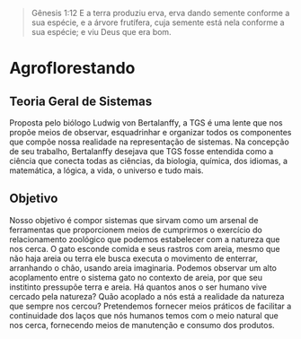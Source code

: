 > Gênesis 1:12
> E a terra produziu erva, erva dando semente conforme a sua espécie, e a árvore frutífera, cuja semente está nela conforme a sua espécie; e viu Deus que era bom. 

# Agroflorestando

## Teoria Geral de Sistemas
Proposta pelo biólogo Ludwig von Bertalanffy, a TGS é uma lente que nos propõe meios de observar, esquadrinhar e organizar todos os componentes que compõe nossa realidade na representação de sistemas. Na concepção de seu trabalho, Bertalanffy desejava que TGS fosse entendida como a ciência que conecta todas as ciências, da biologia, química, dos idiomas, a matemática, a lógica, a vida, o universo e tudo mais.

## Objetivo
Nosso objetivo é compor sistemas que sirvam como um arsenal de ferramentas que proporcionem meios de cumprirmos o exercício do relacionamento zoológico que podemos estabelecer com a natureza que nos cerca. O gato esconde comida e seus rastros com areia, mesmo que não haja areia ou terra ele busca executa o movimento de enterrar, arranhando o chão, usando areia imaginaria. Podemos observar um alto acoplamento entre o sistema gato no contexto de areia, por que seu institinto pressupõe terra e areia. Há quantos anos o ser humano vive cercado pela natureza? Quão acoplado a nós está a realidade da natureza que sempre nos cercou? Pretendemos fornecer meios práticos de facilitar a continuidade dos laços que nós humanos temos com o meio natural que nos cerca, fornecendo meios de manutenção e consumo dos produtos.
